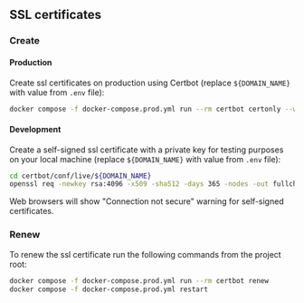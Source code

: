 ## SSL certificates

### Create

#### Production

Create ssl certificates on production using Certbot (replace `${DOMAIN_NAME}` with value from `.env` file):

```bash
docker compose -f docker-compose.prod.yml run --rm certbot certonly --webroot --webroot-path /var/www/certbot/ -d ${DOMAIN_NAME}
```

#### Development

Create a self-signed ssl certificate with a private key for testing purposes on your local machine (replace `${DOMAIN_NAME}` with value from `.env` file):

```bash
cd certbot/conf/live/${DOMAIN_NAME}
openssl req -newkey rsa:4096 -x509 -sha512 -days 365 -nodes -out fullchain.pem -keyout privkey.pem
```

Web browsers will show "Connection not secure" warning for self-signed certificates.

### Renew

To renew the ssl certificate run the following commands from the project root:

```bash
docker compose -f docker-compose.prod.yml run --rm certbot renew
docker compose -f docker-compose.prod.yml restart
```

